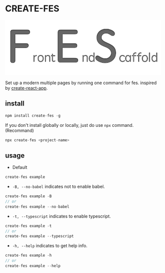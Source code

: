 # CREATE-FES

![logo](./media/logo.png)

Set up a modern multiple pages by running one command for fes. inspired by [create-react-app](https://github.com/facebook/create-react-app).

## install
```js
npm install create-fes -g
```
If you don't install globally or locally, just do use `npx` command.(Recommand)
```js
npx create-fes <project-name>
```

## usage
- Default
```js
create-fes example
```
- `-B, --no-babel` indicates not to enable babel.

```js
create-fes example -B
// or
create-fes example --no-babel
```
- `-t, --typescript` indicates to enable typescript.

```js
create-fes example -t
// or
create-fes example --typescript
```
- `-h, --help` indicates to get help info.

```js
create-fes example -h
// or
create-fes example --help
```
